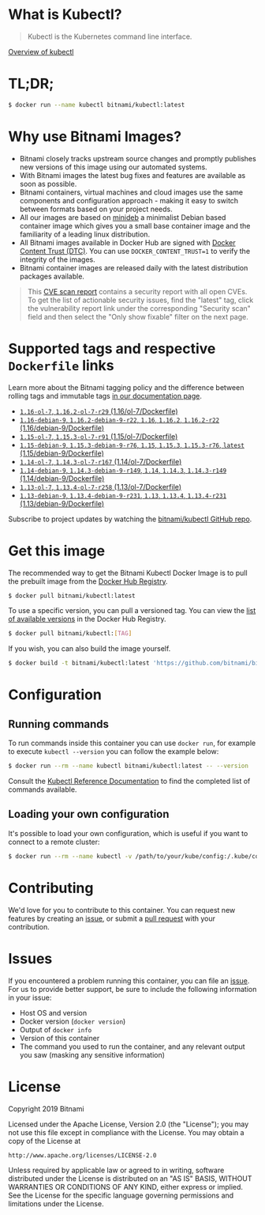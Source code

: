 
# What is Kubectl?

> Kubectl is the Kubernetes command line interface.

[Overview of kubectl](https://kubernetes.io/docs/reference/kubectl/overview/)

# TL;DR;

```bash
$ docker run --name kubectl bitnami/kubectl:latest
```

# Why use Bitnami Images?

* Bitnami closely tracks upstream source changes and promptly publishes new versions of this image using our automated systems.
* With Bitnami images the latest bug fixes and features are available as soon as possible.
* Bitnami containers, virtual machines and cloud images use the same components and configuration approach - making it easy to switch between formats based on your project needs.
* All our images are based on [minideb](https://github.com/bitnami/minideb) a minimalist Debian based container image which gives you a small base container image and the familiarity of a leading linux distribution.
* All Bitnami images available in Docker Hub are signed with [Docker Content Trust (DTC)](https://docs.docker.com/engine/security/trust/content_trust/). You can use `DOCKER_CONTENT_TRUST=1` to verify the integrity of the images.
* Bitnami container images are released daily with the latest distribution packages available.


> This [CVE scan report](https://quay.io/repository/bitnami/kubectl?tab=tags) contains a security report with all open CVEs. To get the list of actionable security issues, find the "latest" tag, click the vulnerability report link under the corresponding "Security scan" field and then select the "Only show fixable" filter on the next page.

# Supported tags and respective `Dockerfile` links

Learn more about the Bitnami tagging policy and the difference between rolling tags and immutable tags [in our documentation page](https://docs.bitnami.com/containers/how-to/understand-rolling-tags-containers/).


* [`1.16-ol-7`, `1.16.2-ol-7-r29` (1.16/ol-7/Dockerfile)](https://github.com/bitnami/bitnami-docker-kubectl/blob/1.16.2-ol-7-r29/1.16/ol-7/Dockerfile)
* [`1.16-debian-9`, `1.16.2-debian-9-r22`, `1.16`, `1.16.2`, `1.16.2-r22` (1.16/debian-9/Dockerfile)](https://github.com/bitnami/bitnami-docker-kubectl/blob/1.16.2-debian-9-r22/1.16/debian-9/Dockerfile)
* [`1.15-ol-7`, `1.15.3-ol-7-r91` (1.15/ol-7/Dockerfile)](https://github.com/bitnami/bitnami-docker-kubectl/blob/1.15.3-ol-7-r91/1.15/ol-7/Dockerfile)
* [`1.15-debian-9`, `1.15.3-debian-9-r76`, `1.15`, `1.15.3`, `1.15.3-r76`, `latest` (1.15/debian-9/Dockerfile)](https://github.com/bitnami/bitnami-docker-kubectl/blob/1.15.3-debian-9-r76/1.15/debian-9/Dockerfile)
* [`1.14-ol-7`, `1.14.3-ol-7-r167` (1.14/ol-7/Dockerfile)](https://github.com/bitnami/bitnami-docker-kubectl/blob/1.14.3-ol-7-r167/1.14/ol-7/Dockerfile)
* [`1.14-debian-9`, `1.14.3-debian-9-r149`, `1.14`, `1.14.3`, `1.14.3-r149` (1.14/debian-9/Dockerfile)](https://github.com/bitnami/bitnami-docker-kubectl/blob/1.14.3-debian-9-r149/1.14/debian-9/Dockerfile)
* [`1.13-ol-7`, `1.13.4-ol-7-r258` (1.13/ol-7/Dockerfile)](https://github.com/bitnami/bitnami-docker-kubectl/blob/1.13.4-ol-7-r258/1.13/ol-7/Dockerfile)
* [`1.13-debian-9`, `1.13.4-debian-9-r231`, `1.13`, `1.13.4`, `1.13.4-r231` (1.13/debian-9/Dockerfile)](https://github.com/bitnami/bitnami-docker-kubectl/blob/1.13.4-debian-9-r231/1.13/debian-9/Dockerfile)

Subscribe to project updates by watching the [bitnami/kubectl GitHub repo](https://github.com/bitnami/bitnami-docker-kubectl).

# Get this image

The recommended way to get the Bitnami Kubectl Docker Image is to pull the prebuilt image from the [Docker Hub Registry](https://hub.docker.com/r/bitnami/kubectl).

```bash
$ docker pull bitnami/kubectl:latest
```

To use a specific version, you can pull a versioned tag. You can view the [list of available versions](https://hub.docker.com/r/bitnami/kubectl/tags/) in the Docker Hub Registry.

```bash
$ docker pull bitnami/kubectl:[TAG]
```

If you wish, you can also build the image yourself.

```bash
$ docker build -t bitnami/kubectl:latest 'https://github.com/bitnami/bitnami-docker-kubectl.git#master:1.15/debian-9'
```

# Configuration

## Running commands

To run commands inside this container you can use `docker run`, for example to execute `kubectl --version` you can follow the example below:

```bash
$ docker run --rm --name kubectl bitnami/kubectl:latest -- --version
```

Consult the [Kubectl Reference Documentation](https://kubernetes.io/docs/reference/generated/kubectl/kubectl-commands) to find the completed list of commands available.

## Loading your own configuration

It's possible to load your own configuration, which is useful if you want to connect to a remote cluster:

```bash
$ docker run --rm --name kubectl -v /path/to/your/kube/config:/.kube/config bitnami/kubectl:latest
```

# Contributing

We'd love for you to contribute to this container. You can request new features by creating an [issue](https://github.com/bitnami/bitnami-docker-kubectl/issues), or submit a [pull request](https://github.com/bitnami/bitnami-docker-kubectl/pulls) with your contribution.

# Issues

If you encountered a problem running this container, you can file an [issue](https://github.com/bitnami/bitnami-docker-kubectl/issues). For us to provide better support, be sure to include the following information in your issue:

- Host OS and version
- Docker version (`docker version`)
- Output of `docker info`
- Version of this container
- The command you used to run the container, and any relevant output you saw (masking any sensitive information)

# License

Copyright 2019 Bitnami

Licensed under the Apache License, Version 2.0 (the "License");
you may not use this file except in compliance with the License.
You may obtain a copy of the License at

    http://www.apache.org/licenses/LICENSE-2.0

Unless required by applicable law or agreed to in writing, software
distributed under the License is distributed on an "AS IS" BASIS,
WITHOUT WARRANTIES OR CONDITIONS OF ANY KIND, either express or implied.
See the License for the specific language governing permissions and
limitations under the License.
